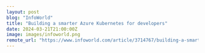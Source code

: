 ```yaml
---
layout: post
blog: "InfoWorld"
title: "Building a smarter Azure Kubernetes for developers"
date: 2024-03-21T21:00:00Z
image: images/infoworld.png
remote_url: "https://www.infoworld.com/article/3714767/building-a-smarter-azure-kubernetes-for-developers.html#tk.rss_applicationdevelopment"
---
```

